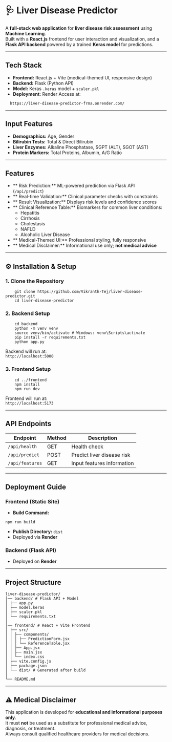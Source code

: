 # 🩺 Liver Disease Predictor

A **full‑stack web application** for **liver disease risk assessment** using **Machine Learning**.  
Built with a **React.js** frontend for user interaction and visualization, and a **Flask API backend** powered by a trained **Keras model** for predictions.

---

##  Tech Stack
- **Frontend:** React.js + Vite (medical-themed UI, responsive design)  
- **Backend:** Flask (Python API)  
- **Model:** Keras `.keras` model + `scaler.pkl`  
- **Deployment:** Render 
Access at: 
```
  https://liver-disease-predictor-frma.onrender.com/
```
---

##  Input Features
- **Demographics:** Age, Gender  
- **Bilirubin Tests:** Total & Direct Bilirubin  
- **Liver Enzymes:** Alkaline Phosphatase, SGPT (ALT), SGOT (AST)  
- **Protein Markers:** Total Proteins, Albumin, A/G Ratio  

---

##  Features
- ** Risk Prediction:** ML-powered prediction via Flask API (`/api/predict`)  
- ** Real-time Validation:** Clinical parameter checks with constraints  
- ** Result Visualization:** Displays risk levels and confidence scores  
- ** Clinical Reference Table:** Biomarkers for common liver conditions:  
  - Hepatitis  
  - Cirrhosis  
  - Cholestasis  
  - NAFLD  
  - Alcoholic Liver Disease  
- ** Medical-Themed UI:** Professional styling, fully responsive  
- ** Medical Disclaimer:** Informational use only; **not medical advice**  

---

## ⚙️ Installation & Setup

### 1. Clone the Repository
```
    git clone https://github.com/Vikranth-Tej/liver-disease-predictor.git
    cd liver-disease-predictor
```

### 2. Backend Setup
```
    cd backend
    python -m venv venv
    source venv/bin/activate # Windows: venv\Scripts\activate
    pip install -r requirements.txt
    python app.py

```
Backend will run at:  
 `http://localhost:5000`

### 3. Frontend Setup
```
    cd ../frontend
    npm install
    npm run dev

```

Frontend will run at:  
 `http://localhost:5173`

---

##  API Endpoints

| Endpoint        | Method | Description                  |
|-----------------|--------|------------------------------|
| `/api/health`   | GET    | Health check                 |
| `/api/predict`  | POST   | Predict liver disease risk   |
| `/api/features` | GET    | Input features information   |

---

##  Deployment Guide

### Frontend (Static Site)
- **Build Command:**  
```
npm run build
```
- **Publish Directory:** `dist`  
- Deployed via **Render**

### Backend (Flask API)
- Deployed on **Render**


---

##  Project Structure
```
liver-disease-predictor/
│── backend/ # Flask API + Model
│ ├── app.py
│ ├── model.keras
│ ├── scaler.pkl
│ └── requirements.txt
│
│── frontend/ # React + Vite Frontend
│ ├── src/
│ │ ├── components/
│ │ │ ├── PredictionForm.jsx
│ │ │ └── ReferenceTable.jsx
│ │ ├── App.jsx
│ │ ├── main.jsx
│ │ └── index.css
│ ├── vite.config.js
│ ├── package.json
│ └── dist/ # Generated after build
│
└── README.md

```
---

## ⚠️ Medical Disclaimer
This application is developed for **educational and informational purposes only**.  
It must **not** be used as a substitute for professional medical advice, diagnosis, or treatment.  
Always consult qualified healthcare providers for medical decisions.



